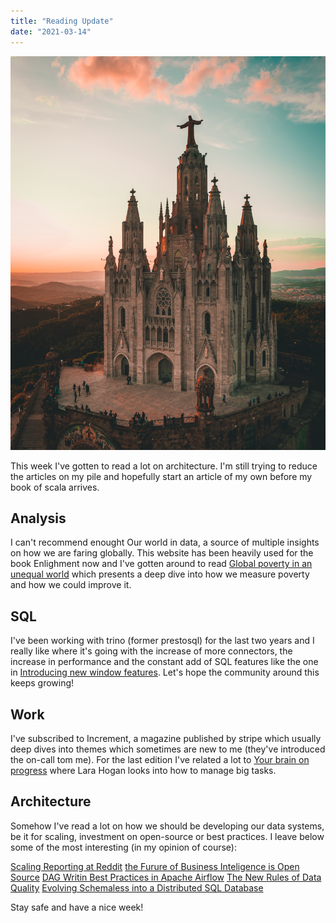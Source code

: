 ```yaml
---
title: "Reading Update"
date: "2021-03-14"
---
```


![Photo by Biel Morro on Unsplash](./biel-morro-d0xjEv-WJQk-unsplash-1.jpg)

This week I've gotten to read a lot on architecture. I'm still trying to reduce the articles on my pile and hopefully start an article of my own before my book of scala arrives.

## Analysis

I can't recommend enought Our world in data, a source of multiple insights on how we are faring globally. This website has been heavily used for the book Enlighment now and I've gotten around to read [Global poverty in an unequal world](https://ourworldindata.org/higher-poverty-global-line) which presents a deep dive into how we measure poverty and how we could improve it.

## SQL

I've been working with trino (former prestosql) for the last two years and I really like where it's going with the increase of more connectors, the increase in performance and the constant add of SQL features like the one in [Introducing new window features](https://trino.io/blog/2021/03/10/introducing-new-window-features.html). Let's hope the community around this keeps growing!

## Work

I've subscribed to Increment, a magazine published by stripe which usually deep dives into themes which sometimes are new to me (they've introduced the on-call tom me). For the last edition I've related a lot to [Your brain on progress](https://increment.com/reliability/accomplishment-culture/) where Lara Hogan looks into how to manage big tasks.

## Architecture

Somehow I've read a lot on how we should be developing our data systems, be it for scaling, investment on open-source  or best practices. I leave below some of the most interesting (in my opinion of course):

[Scaling Reporting at Reddit](https://redditblog.com/2021/02/26/scaling-reporting-at-reddit/)
[the Furure of Business Inteligence is Open Source](https://maximebeauchemin.medium.com/the-future-of-business-intelligence-is-open-source-9b654595773a)
[DAG Writin Best Practices in Apache Airflow](https://www.astronomer.io/blog/dag-writing-best-practices-in-apache-airflow)
[The New Rules of Data Quality](https://towardsdatascience.com/the-new-rules-of-data-quality-5e4fdecb9618)
[Evolving Schemaless into a Distributed SQL Database ](https://eng.uber.com/schemaless-sql-database/)


Stay safe and have a nice week!